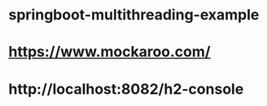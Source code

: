 # springboot-multithreading-example

# https://www.mockaroo.com/
# http://localhost:8082/h2-console
